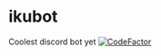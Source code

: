 # ikubot
Coolest discord bot yet
[![CodeFactor](https://www.codefactor.io/repository/github/celestialgaze3/ikubot/badge)](https://www.codefactor.io/repository/github/celestialgaze3/ikubot)
